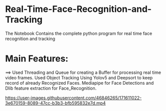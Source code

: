 # Real-Time-Face-Recognition-and-Tracking
The Notebook Contains the complete python program for real time face recognition and tracking

# Main Features:
==> Used Threading and Queue for creating a Buffer for processing real time video frames. Used Object Tracking Using Yolov5 and Deepsort to keep record of already Recognized Faces. Mediapipe for Face Detections and Dlib feature extraction for Face_Recognition.

https://user-images.githubusercontent.com/46846265/171611022-3e670159-8089-47cc-b3b3-bfb595832e7d.mp4





